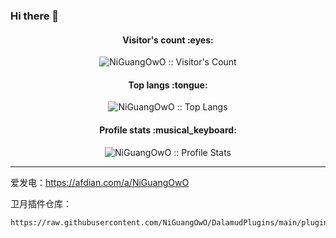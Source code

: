 ### Hi there 👋

<h4 align="center">Visitor's count :eyes:</h4>

<p align="center"><img src="https://profile-counter.glitch.me/NiGuangOwO/count.svg" alt="NiGuangOwO :: Visitor's Count" /></p>

<h4 align="center">Top langs :tongue:</h4>

<p align="center"><img src="https://github-readme-stats.vercel.app/api/top-langs/?username=NiGuangOwO&theme=tokyonight" alt="NiGuangOwO :: Top Langs" /></p>

<h4 align="center">Profile stats :musical_keyboard:</h4>

<p align="center"><img src="https://github-readme-stats.vercel.app/api?username=NiGuangOwO&show_icons=true&theme=synthwave" alt="NiGuangOwO :: Profile Stats" /></p>

---

爱发电：https://afdian.com/a/NiGuangOwO

卫月插件仓库：
```
https://raw.githubusercontent.com/NiGuangOwO/DalamudPlugins/main/pluginmaster.json
```
